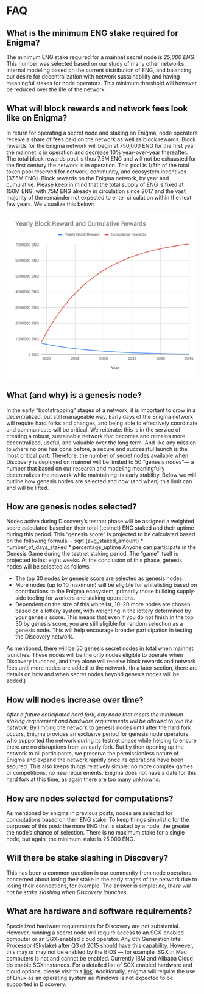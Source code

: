 # FAQ

## What is the minimum ENG stake required for Enigma?
The minimum ENG stake required for a mainnet secret node is *25,000 ENG*. This number was selected based on our study of many other networks, internal modeling based on the current distribution of ENG, and balancing our desire for decentralization with network sustainability and having meaningful stakes for node operators. This minimum threshold will however be reduced over the life of the network.

## What will block rewards and network fees look like on Enigma?

In return for operating a secret node and staking on Enigma, node operators receive a share of fees paid on the network as well as block rewards. Block rewards for the Enigma network will begin at 750,000 ENG for the first year the mainnet is in operation and decrease 10% year-over-year thereafter. The total block rewards pool is thus 7.5M ENG and will not be exhausted for the first century the network is in operation. This pool is 1/5th of the total token pool reserved for network, community, and ecosystem incentives (37.5M ENG). Block rewards on the Enigma network, by year and cumulative. Please keep in mind that the total supply of ENG is fixed at 150M ENG, with 75M ENG already in circulation since 2017 and the vast majority of the remainder not expected to enter circulation within the next few years. We visualize this below:

<p style="text-align:center;"><img src="_media/blockreward.png" alt="visualized" width="500"/></p>

## What (and why) is a genesis node?

In the early “bootstrapping” stages of a network, it is important to grow in a decentralized, but still manageable way. Early days of the Enigma network will require hard forks and changes, and being able to effectively coordinate and communicate will be critical. We reiterate: this is in the service of creating a robust, sustainable network that becomes and remains more decentralized, useful, and valuable over the long term. And like any mission to where no one has gone before, a secure and successful launch is the most critical part.
Therefore, the number of secret nodes available when Discovery is deployed on mainnet will be limited to 50 “genesis nodes”— a number that based on our research and modeling meaningfully decentralizes the network while maintaining its early stability. Below we will outline how genesis nodes are selected and how (and when) this limit can and will be lifted.

## How are genesis nodes selected?

Nodes active during Discovery’s testnet phase will be assigned a weighted score calculated based on their total (testnet) ENG staked and their uptime during this period. This “genesis score” is projected to be calculated based on the following formula:
    - sqrt (avg_staked_amount) * number_of_days_staked * percentage_uptime
Anyone can participate in the Genesis Game during the testnet staking period. The “game” itself is projected to last eight weeks. At the conclusion of this phase, genesis nodes will be selected as follows:
* The top 30 nodes by genesis score are selected as genesis nodes.
* More nodes (up to 10 maximum) will be eligible for whitelisting based on contributions to the Enigma ecosystem, primarily those building supply-side tooling for workers and staking operations.
* Dependent on the size of this whitelist, 10–20 more nodes are chosen based on a lottery system, with weighting in the lottery determined by your genesis score. This means that even if you do not finish in the top 30 by genesis score, you are still eligible for random selection as a genesis node. This will help encourage broader participation in testing the Discovery network.

As mentioned, there will be 50 genesis secret nodes in total when mainnet launches. These nodes will be the only nodes eligible to operate when Discovery launches, and they alone will receive block rewards and network fees until more nodes are added to the network. (In a later section, there are details on how and when secret nodes beyond genesis nodes will be added.)

<!-- ## I want to run a genesis node. What happens now? -->

## How will nodes increase over time?

*After a future anticipated hard fork, any node that meets the minimum staking requirement and hardware requirements will be allowed to join the network.* By limiting the network to genesis nodes until after the hard fork occurs, Enigma provides an exclusive period for genesis node operators who supported the network during its testnet phase while helping to ensure there are no disruptions from an early fork. But by then opening up the network to all participants, we preserve the permissionless nature of Enigma and expand the network rapidly once its operations have been secured. This also keeps things relatively simple: no more complex games or competitions, no new requirements.
Enigma does not have a date for this hard fork at this time, as again there are too many unknowns.

## How are nodes selected for computations?

As mentioned by enigma in previous posts, nodes are selected for computations based on their ENG stake. To keep things simplistic for the purposes of this post: the more ENG that is staked by a node, the greater the node’s chance of selection. There is no maximum stake for a single node, but again, the minimum stake is 25,000 ENG.

## Will there be stake slashing in Discovery?

This has been a common question in our community from node operators concerned about losing their stake in the early stages of the network due to losing their connections, for example. The answer is simple: *no, there will not be stake slashing when Discovery launches.*

## What are hardware and software requirements?

Specialized hardware requirements for Discovery are not substantial. However, running a secret node will require access to an SGX-enabled computer or an SGX-enabled cloud operator. Any 6th Generation Intel Processor (Skylake) after Q3 of 2015 should have this capability. However, this may or may not be enabled by the BIOS — for example, SGX in Mac computers is not and cannot be enabled. Currently IBM and Alibaba Cloud do enable SGX instances. For a detailed list of SGX enabled hardware and cloud options, please visit this [link](https://github.com/ayeks/SGX-hardware). Additionally, enigma will require the use of Linux as an operating system as Windows is not expected to be supported in Discovery.

